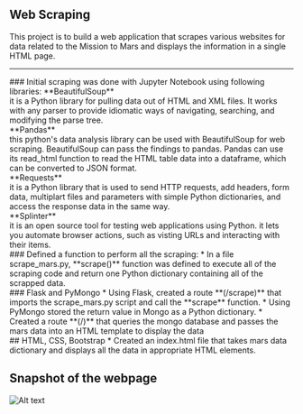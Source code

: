 ## Web Scraping 
This project is to build a web application that scrapes various websites for data related to the Mission to Mars and displays the information in a single HTML page.
<hr>
### Initial scraping was done with Jupyter Notebook using following libraries:
**BeautifulSoup**<br>
it is a Python library for pulling data out of HTML and XML files. It works with any parser to provide idiomatic ways of navigating, searching, and modifying the parse tree.
<br>
**Pandas**<br>
this python's data analysis library can be used with BeautifulSoup for web scraping. BeautifulSoup can pass the findings to pandas. Pandas can use its read_html function to read the HTML table data into a dataframe, which can be converted to JSON format.
<br>
**Requests**<br>
it is a Python library that is used to send HTTP requests, add headers, form data, multiplart files and parameters with simple Python dictionaries, and access the response data in the same way.
<br>
**Splinter**<br>
it is an open source tool for testing web applications using Python. it lets you automate browser actions, such as visting URLs and interacting with their items.
<br>
### Defined a function to perform all the scraping:
* In a file scrape_mars.py, **scrape()** function was defined to execute all of the scraping code and return one Python dictionary containing all of the scrapped data.
<br>
### Flask and PyMongo
* Using Flask, created a route **(/scrape)** that imports the scrape_mars.py script and call the **scrape** function.
* Using PyMongo stored the return value in Mongo as a Python dictionary.
* Created a route **(/)** that queries the mongo database and passes the mars data into an HTML template to display the data
<br>
## HTML, CSS, Bootstrap
* Created an index.html file that takes mars data dictionary and displays all the data in appropriate HTML elements.

## Snapshot of the webpage
![Alt text](webpage.png?raw=true "Optional Title")
